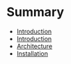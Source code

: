 # Summary

* [Introduction](README.md)
* [Introduction](introduction.md)
* [Architecture](architecture.md)
* [Installation](installation.md)

